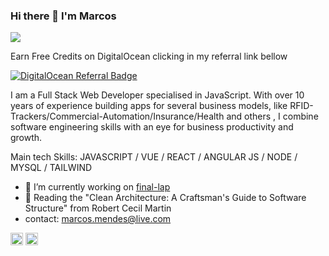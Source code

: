### Hi there 👋 I'm Marcos

![](https://komarev.com/ghpvc/?username=marcoshmendes&color=brightgreen&style=flat.square&label=VISITORS)

Earn Free Credits on DigitalOcean clicking in my referral link bellow

[![DigitalOcean Referral Badge](https://web-platforms.sfo2.cdn.digitaloceanspaces.com/WWW/Badge%201.svg)](https://www.digitalocean.com/?refcode=851fc8568da9&utm_campaign=Referral_Invite&utm_medium=Referral_Program&utm_source=badge)

I am a Full Stack Web Developer specialised in JavaScript.
With over 10 years of experience building apps for several business models, like RFID-Trackers/Commercial-Automation/Insurance/Health and others , I combine software engineering skills with an eye for business productivity and growth.

Main tech Skills: JAVASCRIPT / VUE / REACT / ANGULAR JS / NODE / MYSQL / TAILWIND

- 🔭 I’m currently working on [final-lap](https://github.com/marcoshmendes/final-lap)
- 📕 Reading the "Clean Architecture: A Craftsman's Guide to Software Structure" from Robert Cecil Martin
- contact: marcos.mendes@live.com

[<img src='https://cdn.jsdelivr.net/npm/simple-icons@3.0.1/icons/linkedin.svg' alt='linkedin' height='20'>](https://www.linkedin.com/in/marcoshmendes/)  [<img src='https://cdn.jsdelivr.net/npm/simple-icons@3.0.1/icons/twitter.svg' alt='twitter' height='20'>](https://twitter.com/marcoshmendes)  
  

